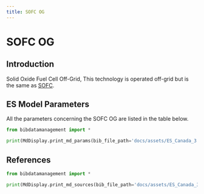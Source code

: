 ```yaml
---
title: SOFC OG
---
```


# SOFC OG

## Introduction

Solid Oxide Fuel Cell Off-Grid, This technology is operated off-grid but is the same as [SOFC](SOFC.md).

## ES Model Parameters

All the parameters concerning the SOFC OG are listed in the table
below.

```python exec="on"
from bibdatamanagement import *

print(MdDisplay.print_md_params(bib_file_path='docs/assets/ES_Canada_3.bib', filter_entry='SOFC_OG'))
```

## References

```python exec="on"
from bibdatamanagement import *

print(MdDisplay.print_md_sources(bib_file_path='docs/assets/ES_Canada_3.bib', filter_entry='SOFC_OG'))
```
